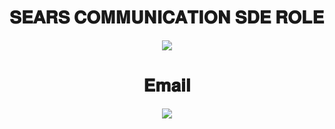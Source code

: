 # 𝐒𝐄𝐀𝐑𝐒 𝐂𝐎𝐌𝐌𝐔𝐍𝐈𝐂𝐀𝐓𝐈𝐎𝐍 𝐒𝐃𝐄 𝐑𝐎𝐋𝐄

 
 <p align="center"><img src="https://github.com/Ashish2030/SEARS-COMMUNICATION-SDE-ROLE-SOLUTION-IN-2021/blob/main/InkedEmail_page_LI.jpg"/> 
 
   <h1 align="center">𝐄𝐦𝐚𝐢𝐥</h1>
 <p align="center"><img src="https://github.com/Ashish2030/SEARS-COMMUNICATION-SDE-ROLE-SOLUTION-IN-2021/blob/main/Email.png"/> 

